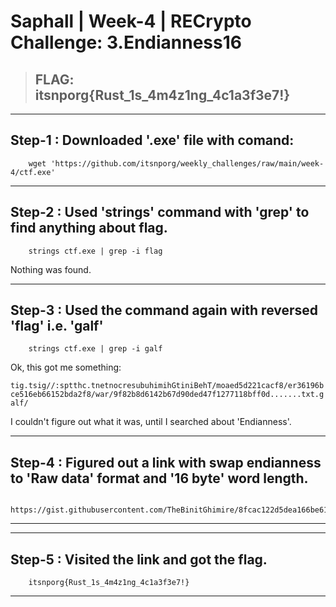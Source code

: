 # Saphall | Week-4 | RECrypto Challenge: 3.Endianness16

> ## FLAG: itsnporg{Rust_1s_4m4z1ng_4c1a3f3e7!}

*** 

## Step-1 : Downloaded '.exe' file with comand:

        wget 'https://github.com/itsnporg/weekly_challenges/raw/main/week-4/ctf.exe'

*** 

## Step-2 : Used 'strings' command  with 'grep' to find anything about flag.

        strings ctf.exe | grep -i flag 

Nothing was found.

*** 

## Step-3 : Used the command again with reversed 'flag' i.e. 'galf'

        strings ctf.exe | grep -i galf 

Ok, this got me something:

`tig.tsig//:sptthc.tnetnocresubuhimihGtiniBehT/moaed5d221cacf8/er36196bce516eb66152bda2f8/war/9f82b8d6142b67d90ded47f1277118bff0d.......txt.galf/`

I couldn't figure out what it was, until I searched about 'Endianness'.

*** 

## Step-4 : Figured out a link with swap endianness to 'Raw data' format and '16 byte' word length.

        https://gist.githubusercontent.com/TheBinitGhimire/8fcac122d5dea166be615ecb691638f9/raw/8f2adb25ed09d76b2416d8b2d0ffb8117721f74d/flag.txt

*** 

***

## Step-5 : Visited the link and got the flag.

        itsnporg{Rust_1s_4m4z1ng_4c1a3f3e7!}

***
